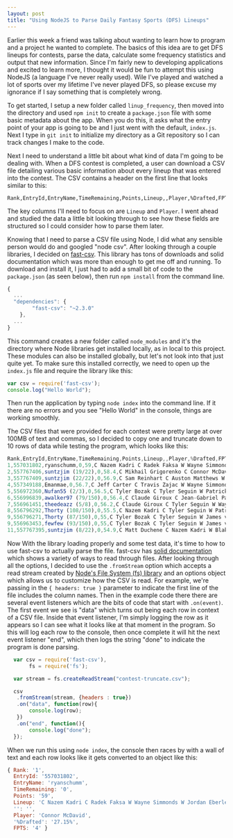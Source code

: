 ```yaml
---
layout: post
title: "Using NodeJS to Parse Daily Fantasy Sports (DFS) Lineups"
---
```


Earlier this week a friend was talking about wanting to learn how to program and a project he wanted to complete. The basics of this idea are to get DFS lineups for contests, parse the data, calculate some frequency statistics and output that new information. Since I'm fairly new to developing applications and excited to learn more, I thought it would be fun to attempt this using NodeJS (a language I've never really used). Wile I've played and watched a lot of sports over my lifetime I've never played DFS, so please excuse my ignorance if I say something that is completely wrong.

To get started, I setup a new folder called `linup_frequency`, then moved into the directory and used `npm init` to create a `package.json` file with some basic metadata about the app.  When you do this, it asks what the entry point of your app is going to be and I just went with the default, `index.js`.  Next I type in `git init` to initialize my directory as a Git repository so I can track changes I make to the code.  

Next I need to understand a little bit about what kind of data I'm going to be dealing with.  When a DFS contest is completed, a user can download a CSV file detailing various basic information about every lineup that was entered into the contest.  The CSV contains a header on the first line that looks similar to this:

```
Rank,EntryId,EntryName,TimeRemaining,Points,Lineup,,Player,%Drafted,FPTS
```

The key columns I'll need to focus on are `Lineup` and `Player`.  I went ahead and studied the data a little bit looking through to see how these fields are structured so I could consider how to parse them later.  

Knowing that I need to parse a CSV file using Node, I did what any sensible person would do and googled "node csv".  After looking through a couple libraries, I decided on [fast-csv](https://www.npmjs.com/package/fast-csv).  This library has tons of downloads and solid documentation which was more than enough to get me off and running.  To download and install it, I just had to add a small bit of code to the `package.json` (as seen below), then run `npm install` from the command line.

```javascript
{
  ...
  "dependencies": {
		"fast-csv": "~2.3.0"
	},
  ...
}
```

This command creates a new folder called `node_modules` and it's the directory where Node libraries get installed locally, as in local to this project.  These modules can also be installed globally, but let's not look into that just quite yet.  To make sure this installed correctly, we need to open up the `index.js` file and require the library like this:

```javascript
var csv = require('fast-csv');
console.log("Hello World");
```
Then run the application by typing `node index` into the command line.  If it there are no errors and you see "Hello World" in the console, things are working smoothly.

The CSV files that were provided for each contest were pretty large at over 100MB of text and commas, so I decided to copy one and truncate down to 10 rows of data while testing the program, which looks like this:

```javascript
Rank,EntryId,EntryName,TimeRemaining,Points,Lineup,,Player,%Drafted,FPTS
1,557031802,ryanschumm,0,59,C Nazem Kadri C Radek Faksa W Wayne Simmonds W Jordan Eberle W Mitchell Marner D Radko Gudas D Morgan Rielly G Keith Kinkaid UTIL Mark Scheifele,,Connor McDavid,27.15%,4
2,557767406,suntzjim (19/22),0,58.4,C Mikhail Grigorenko C Connor McDavid W Blake Wheeler W Wayne Simmonds W Patrick Maroon D Radko Gudas D Morgan Rielly G Craig Anderson UTIL Nikolaj Ehlers,,Oscar Klefbom,19.68%,0.5
3,557767409,suntzjim (22/22),0,56.9,C Sam Reinhart C Auston Matthews W Blake Wheeler W Wayne Simmonds W Patrick Maroon D Radko Gudas D Morgan Rielly G Braden Holtby UTIL Nikolaj Ehlers,,Patrick Maroon,19.38%,5.5
4,557349188,Emanmae,0,56.7,C Jeff Carter C Travis Zajac W Wayne Simmonds W Jordan Eberle W Marcus Johansson D Radko Gudas D Morgan Rielly G Anders Nilsson UTIL Blake Wheeler,,Jordan Eberle,18.58%,4
5,556972360,Nufan55 (2/3),0,56.5,C Tyler Bozak C Tyler Seguin W Patrick Eaves W Jamie Benn W Mitchell Marner D Radko Gudas D Morgan Rielly G Keith Kinkaid UTIL James van Riemsdyk,,Keith Kinkaid,17.60%,7
6,556996839,awalker97 (79/150),0,56.4,C Claude Giroux C Jean-Gabriel Pageau W Wayne Simmonds W Zack Smith W Brayden Schenn D Erik Karlsson D Morgan Rielly G Craig Anderson UTIL Ryan Dzingel,,Claude Giroux,17.41%,3.5
7,556961451,theedeazz (5/8),0,56.2,C Claude Giroux C Tyler Seguin W Wayne Simmonds W Tyler Pitlick W Antoine Roussel D Morgan Rielly D Shayne Gostisbehere G Anders Nilsson UTIL Patrick Eaves,,Patrik Laine,15.87%,1
8,556796292,Thorty (108/150),0,55.5,C Nazem Kadri C Tyler Seguin W Patrick Eaves W Antoine Roussel W Leo Komarov D Erik Karlsson D Morgan Rielly G Frederik Andersen UTIL Connor Brown,,Nikolaj Ehlers,15.83%,4.5
9,556796271,Thorty (87/150),0,55,C Tyler Bozak C Tyler Seguin W James van Riemsdyk W Antoine Roussel W Mitchell Marner D Erik Karlsson D Morgan Rielly G Frederik Andersen UTIL Patrick Eaves,,Jakub Voracek,15.51%,0
9,556963453,fewfew (93/150),0,55,C Tyler Bozak C Tyler Seguin W James van Riemsdyk W Antoine Roussel W Mitchell Marner D Erik Karlsson D Morgan Rielly G Frederik Andersen UTIL Patrick Eaves,,James van Riemsdyk,15.33%,3
11,557767395,suntzjim (8/22),0,54.9,C Matt Duchene C Nazem Kadri W Blake Wheeler W Wayne Simmonds W Patrick Maroon D Oscar Klefbom D Morgan Rielly G Craig Anderson UTIL Nikolaj Ehlers,,Anders Nilsson,15.17%,6.2
```

Now With the library loading properly and some test data, it's time to how to use fast-csv to actually parse the file.  fast-csv has [solid documentation](https://www.npmjs.com/package/fast-csv) which shows a variety of ways to read through files.  After looking through all the options, I decided to use the `.fromStream` option which accepts a read stream created by [Node's File System (fs) library](https://nodejs.org/api/fs.html) and an options object which allows us to customize how the CSV is read.  For example, we're passing in the `{ headers: true }` parameter to indicate the first line of the file includes the column names.  Then in the example code there there are several event listeners which are the bits of code that start with `.on(event)`.  The first event we see is "data" which turns out being each row in context of a CSV file.  Inside that event listener, I'm simply logging the row as it appears so I can see what it looks like at that moment in the program.  So this will log each row to the console, then once complete it will hit the next event listener "end", which then logs the string "done" to indicate the program is done parsing.

```javascript
  var csv = require('fast-csv'),
       fs = require('fs');

  var stream = fs.createReadStream("contest-truncate.csv");

  csv
   .fromStream(stream, {headers : true})
   .on("data", function(row){
       console.log(row);
   })
   .on("end", function(){
       console.log("done");
  });
 ```

When we run this using `node index`, the console then races by with a wall of text and each row looks like it gets converted to an object like this:

 ```javascript
 { Rank: '1',
   EntryId: '557031802',
   EntryName: 'ryanschumm',
   TimeRemaining: '0',
   Points: '59',
   Lineup: 'C Nazem Kadri C Radek Faksa W Wayne Simmonds W Jordan Eberle W Mitchell Marner D Radko Gudas D Morgan Rielly G Keith Kinkaid UTIL Mark Scheifele',
   '': '',
   Player: 'Connor McDavid',
   '%Drafted': '27.15%',
   FPTS: '4' }
 ```

 
